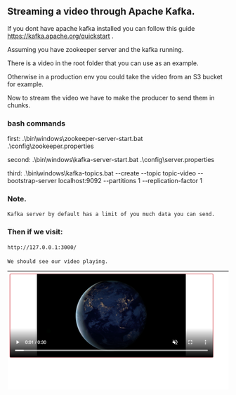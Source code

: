 ## Streaming a video through Apache Kafka.

If you dont have apache kafka installed you can follow this guide https://kafka.apache.org/quickstart .

Assuming you have zookeeper server and the kafka running.

There is a video in the root folder that you can use as an example.

Otherwise in a production env you could take the video from an S3 bucket for example.

Now to stream the video we have to make the producer to send them in chunks.

### bash commands
first: .\bin\windows\zookeeper-server-start.bat .\config\zookeeper.properties

second: .\bin\windows\kafka-server-start.bat .\config\server.properties

third: .\bin\windows\kafka-topics.bat --create --topic topic-video --bootstrap-server localhost:9092 --partitions 1 --replication-factor 1

### Note.

    Kafka server by default has a limit of you much data you can send.



### Then if we visit:

    http://127.0.0.1:3000/

    We should see our video playing.

<img src="screenshot.png">
